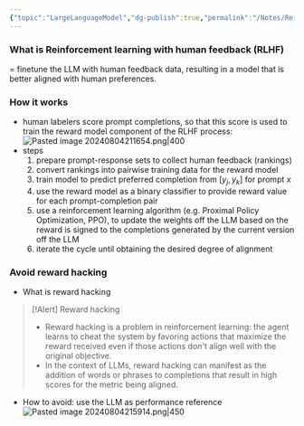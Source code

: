 ```yaml
---
{"topic":"LargeLanguageModel","dg-publish":true,"permalink":"/Notes/Reinforcement learning with human feedback (RLHF)/","dgPassFrontmatter":true,"noteIcon":""}
---
```


### What is Reinforcement learning with human feedback (RLHF)
= finetune the LLM with human feedback data, resulting in a model that is better aligned with human preferences.

### How it works
- human labelers score prompt completions, so that this score is used to train the reward model component of the RLHF process:
![Pasted image 20240804211654.png|400](/img/user/assets/images/Pasted%20image%2020240804211654.png)
- steps
	1. prepare prompt-response sets to collect human feedback (rankings)
	2. convert rankings into pairwise training data for the reward model
	3. train model to predict preferred completion from $[y_j, y_k]$ for prompt $x$
	4. use the reward model as a binary classifier to provide reward value for each prompt-completion pair
	5. use a reinforcement learning algorithm (e.g. Proximal Policy Optimization, PPO), to update the weights off the LLM based on the reward is signed to the completions generated by the current version off the LLM
	6. iterate the cycle until obtaining the desired degree of alignment
### Avoid reward hacking
- What is reward hacking
>[!Alert] Reward hacking
>- Reward hacking is a problem in reinforcement learning: the agent learns to cheat the system by favoring actions that maximize the reward received even if those actions don't align well with the original objective. 
>- In the context of LLMs, reward hacking can manifest as the addition of words or phrases to completions that result in high scores for the metric being aligned. 

- How to avoid: use the LLM as performance reference
![Pasted image 20240804215914.png|450](/img/user/assets/images/Pasted%20image%2020240804215914.png)
